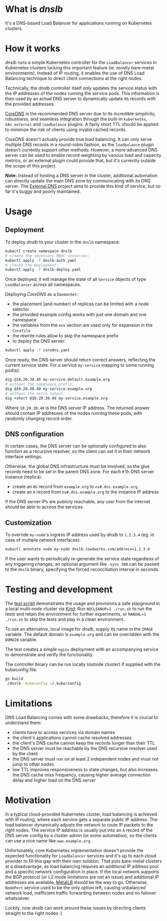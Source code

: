 # What is _dnslb_
It's a DNS-based Load Balancer for applications running on Kubernetes clusters.

# How it works

_dnslb_ runs a simple Kubernetes controller for the `LoadBalancer` services in Kubernetes clusters lacking this important feature (ie. mostly bare-metal environments). Instead of IP routing, it enables the use of DNS Load Balancing technique to direct client connections at the right nodes.

Technically, the _dnslb_ controller itself only updates the service status with the IP addresses of the nodes running the service pods. This information is then used by an actual DNS server to dynamically update its records with the provided addresses.

[CoreDNS](https://coredns.io/) is the recommended DNS server due to its incredible simplicity, robustness, and seamless integration through the built-in `kubernetes`, `k8s_external` and `loadbalance` plugins. A fairly short TTL should be applied to minimize the risk of clients using invalid cached records.

_CoreDNS_ doesn't actually provide true load balancing. It can only serve multiple DNS records in a round-robin fashion, as the `loadbalance` plugin doesn't currently support other methods. However, a more advanced DNS server can be used to enable record weighting by various load and capacity metrics, or an external plugin could provide that, but it's currently outside the scope of this project.

**Note:** Instead of hosting a DNS server in the cluster, additional automation can directly update the main DNS zone by communicating with its DNS server. The [External DNS](https://github.com/kubernetes-sigs/external-dns) project aims to provide this kind of service, but so far it's buggy and poorly maintained.

# Usage

## Deployment

To deploy _dnslb_ to your cluster in the `dnslb` namespace:
```bash
kubectl create namespace dnslb
# create the necessary RBAC resources:
kubectl apply -f dnslb-auth.yaml
# create the Deployment:
kubectl apply -f dnslb-deploy.yaml
```
Once deployed, it will manage the state of all `Service` objects of type `LoadBalancer` across all namespaces.

Deploying _CoreDNS_ as a `DaemonSet`:
- the placement (and number) of replicas can be limited with a node selector
- the provided example config works with just one domain and one namespace
- the variables from the `env` section are used only for expansion in the `Corefile`
- the rewrite rules allow to skip the namespace prefix
- to deploy the DNS server:
```bash
kubectl apply -f coredns.yaml
```
Once ready, the DNS server should return correct answers, reflecting the current service state. For a service `my-service` mapping to some running pod(s):
```bash
dig @10.20.30.40 my-service.default.example.org
# without the namespace prefix:
dig @10.20.30.40 my-service.example.org
# without the extra output:
dig +short @10.20.30.40 my-service.example.org
```
Where `10.20.30.40` is the DNS server IP address.
The returned answer should contain IP addresses of the nodes running these pods, with randomly changing record order.

## DNS configuration

In certain cases, the DNS server can be optionally configured to also function as a recursive resolver, so the client can set it in their network interface settings.

Otherwise, the global DNS infrastructure must be involved, so the glue records need to be set in the parent DNS zone. For each `#`'th DNS server instance (replica):
- create an `NS` record from `example.org` to `ns#.dns.example.org.`
- create an `A` record from `ns#.dns.example.org` to the instance IP address

If the DNS server IPs are publicly reachable, any user from the internet should be able to access the services.

## Customization

To override `my-node`'s ingress IP address used by _dnslb_ to `1.2.3.4` (eg. in case of multiple network interfaces):
```bash
kubectl annotate node my-node dnslb.loadworks.com/address=1.2.3.4
```

If the user wants to periodically re-generate the service state regardless of any triggering changes, an optional argument like `-sync 300` can be passed to the `dnslb` binary, specifying the forced reconciliation interval in seconds.

# Testing and development

The [test script](/test/run.sh) demonstrates the usage and provisions a safe playground in a local multi-node cluster via [Kind](https://kind.sigs.k8s.io/).
Run `NOCLEANUP=1 ./run.sh` to run the tests and retain the environment for further experiments, or `MANUAL=1 ./run.sh` to skip the tests and play in a clean environment.

To use an alternative, local image for _dnslb_, supply its name in the `IMAGE` variable. The default domain is `example.org` and can be overridden with the `DOMAIN` variable.

The test creates a simple `nginx` deployment with an accompanying service to demonstrate and verify the functionality.

The controller binary can be run locally (outside cluster) if supplied with the kubeconfig file:
```sh
go build
./dnslb -kubeconfig ~/.kube/config
```

# Limitations

DNS Load Balancing comes with some drawbacks, therefore it is crucial to understand them:
- clients have to access services via domain names
- the client's applications cannot cache resolved addresses
- the client's DNS cache cannot keep the records longer than their TTL
- the DNS server must be reachable by the DNS recursive resolver used by the client
- the DNS server must run on at least 2 independent nodes and must not jump to other nodes
- low TTL improves responsiveness to state changes, but also increases the DNS cache miss frequency, causing higher average connection delay and higher load on the DNS server

# Motivation

In a typical cloud-provided Kubernetes cluster, load balancing is achieved with IP routing, where each service gets a separate public IP address. The load balancer dynamically adjusts the network to route IP packets to the right nodes. The service IP address is usually put into an `A` record of the DNS server config by a cluster admin (or some automation), so the clients can use a nice name like `www.example.org`.

Unfortunately, core Kubernetes implementation doesn't provide the expected functionality for `LoadBalancer` services and it's up to each cloud provider to fill this gap with their own solution. That puts bare-metal clusters at a disadvantage, as load balancing requires an additional IP address pool and a specific network configuration in place. If the local network supports the BGP protocol (or L2 mode limitations are not an issue) and additional IP addresses are available, [MetalLB](https://metallb.universe.tf/) should be the way to go. Otherwise, `NodePort` service used to be the only option left, causing unbalanced network load, inefficient traffic forwarding between nodes and no failover whatsoever.

Luckily, now _dnslb_ can work around these issues by directing clients straight to the right nodes :)
